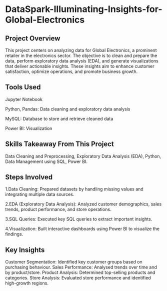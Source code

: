 # DataSpark-Illuminating-Insights-for-Global-Electronics

## Project Overview
This project centers on analyzing data for Global Electronics, a prominent retailer in the electronics sector. The objective is to clean and prepare the data, perform exploratory data analysis (EDA), and generate visualizations that deliver actionable insights. These insights aim to enhance customer satisfaction, optimize operations, and promote business growth.

## Tools Used
Jupyter Notebook

Python, Pandas: Data cleaning and exploratory data analysis

MySQL: Database to store and retrieve cleaned data

Power BI: Visualization

## Skills Takeaway From This Project
Data Cleaning and Preprocessing,
Exploratory Data Analysis (EDA),
Python,
Data Management using SQL,
Power BI.

## Steps Involved
1.Data Cleaning: Prepared datasets by handling missing values and integrating multiple data sources.

2.EDA (Exploratory Data Analysis): Analyzed customer demographics, sales trends, product performance, and store operations.

3.SQL Queries: Executed key SQL queries to extract important insights.

4.Visualization: Built interactive dashboards using Power BI to visualize the findings.

## Key Insights
Customer Segmentation: Identified key customer groups based on purchasing behaviour.
Sales Performance: Analysed trends over time and by product/store.
Product Analysis: Determined top-selling products and categories.
Store Analysis: Evaluated store performance and identified high-growth regions.

